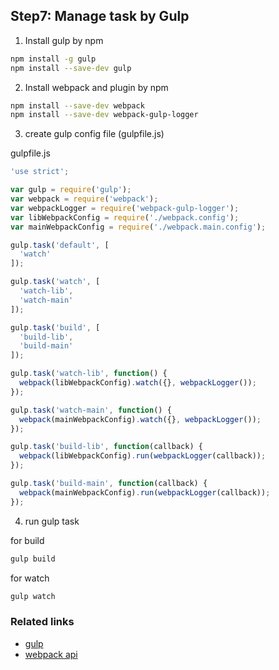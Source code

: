 ## Step7: Manage task by Gulp

1. Install gulp by npm

  ```bash
  npm install -g gulp
  npm install --save-dev gulp
  ```

2. Install webpack and plugin by npm

  ```bash
  npm install --save-dev webpack
  npm install --save-dev webpack-gulp-logger
  ```

3. create gulp config file (gulpfile.js)

  gulpfile.js
  ```javascript
  'use strict';

  var gulp = require('gulp');
  var webpack = require('webpack');
  var webpackLogger = require('webpack-gulp-logger');
  var libWebpackConfig = require('./webpack.config');
  var mainWebpackConfig = require('./webpack.main.config');

  gulp.task('default', [
    'watch'
  ]);

  gulp.task('watch', [
    'watch-lib',
    'watch-main'
  ]);

  gulp.task('build', [
    'build-lib',
    'build-main'
  ]);

  gulp.task('watch-lib', function() {
    webpack(libWebpackConfig).watch({}, webpackLogger());
  });

  gulp.task('watch-main', function() {
    webpack(mainWebpackConfig).watch({}, webpackLogger());
  });

  gulp.task('build-lib', function(callback) {
    webpack(libWebpackConfig).run(webpackLogger(callback));
  });

  gulp.task('build-main', function(callback) {
    webpack(mainWebpackConfig).run(webpackLogger(callback));
  });
  ```

4. run gulp task

  for build
  ```bash
  gulp build
  ```

  for watch
  ```bash
  gulp watch
  ```

### Related links

+ [gulp](https://github.com/gulpjs/gulp)
+ [webpack api](http://webpack.github.io/docs/node.js-api.html)
